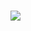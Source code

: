 # ![](https://user-images.githubusercontent.com/65078619/106637633-f7215500-65a8-11eb-8239-f20e4f1e961e.png)

